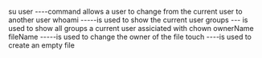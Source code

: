 su user ----command allows a user to change from the current user to another user
whoami -----is used to show the current user
groups --- is used to show all groups a current user assiciated with
chown ownerName fileName -----is used to change the owner of the file
touch ----is used to create an empty file
